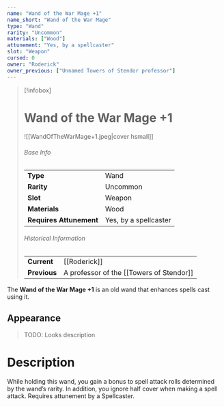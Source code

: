```yaml
---
name: "Wand of the War Mage +1"
name_short: "Wand of the War Mage"
type: "Wand"
rarity: "Uncommon"
materials: ["Wood"]
attunement: "Yes, by a spellcaster"
slot: "Weapon"
cursed: 0
owner: "Roderick"
owner_previous: ["Unnamed Towers of Stendor professor"]
---
```

> [!infobox]  
> # Wand of the War Mage +1
> ![[WandOfTheWarMage+1.jpeg|cover hsmall]]
> ###### Base Info
> | | |
> |---|---|
> | **Type** | Wand |
> | **Rarity** |Uncommon |
> | **Slot** | Weapon |
> | **Materials** | Wood |
> | **Requires Attunement** | Yes, by a spellcaster |
> ###### Historical Information
> | | |
> |---|---|
> | **Current** | [[Roderick]] |
> | **Previous** | A professor of the [[Towers of Stendor]] |

The **Wand of the War Mage +1** is an old wand that enhances spells cast using it.
## Appearance
>TODO: Looks description
# Description
While holding this wand, you gain a bonus to spell attack rolls determined by the wand’s rarity. In addition, you ignore half cover when making a spell attack. Requires attunement by a Spellcaster.